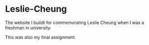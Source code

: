# Leslie-Cheung

The website I buildt for commemorating Leslie Cheung when I was a freshman in university.

This was also my final assignment.
